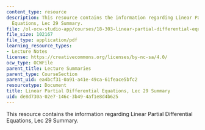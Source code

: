 ```yaml
---
content_type: resource
description: This resource contains the information regarding Linear Partial Differential
  Equations, Lec 29 Summary.
file: /ol-ocw-studio-app/courses/18-303-linear-partial-differential-equations-analysis-and-numerics-fall-2014/de8d730a02e7146c3b494af1e8d4b625_MIT18_303F14_Lecture29.pdf
file_size: 102167
file_type: application/pdf
learning_resource_types:
- Lecture Notes
license: https://creativecommons.org/licenses/by-nc-sa/4.0/
ocw_type: OCWFile
parent_title: Lecture Summaries
parent_type: CourseSection
parent_uid: ea4bcf31-0a91-a41e-49ca-61feace5bfc2
resourcetype: Document
title: Linear Partial Differential Equations, Lec 29 Summary
uid: de8d730a-02e7-146c-3b49-4af1e8d4b625
---
```

This resource contains the information regarding Linear Partial Differential Equations, Lec 29 Summary.
